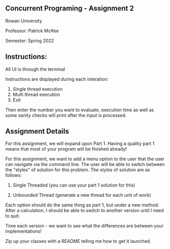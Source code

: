 ## Concurrent Programing - Assignment 2

Rowan University

Professor: Patrick McKee

Semester: Spring 2022

## Instructions:

All UI is through the terminal

Instructions are displayed during each interation:

1. Single thread execution
2. Multi thread execution
3. Exit

Then enter the number you want to evaluate, execution time as well as some
sanity checks will print after the input is processed.

## Assignment Details

For this assignment, we will expand upon Part 1. Having a quality part 1 means
that most of your program will be finished already!

For this assignment, we want to add a menu option to the user that the user can
navigate via the command line. The user will be able to switch between the
"styles" of solution for this problem. The styles of solution are as follows:

1. Single Threaded (you can use your part 1 solution for this)

2. Unbounded Thread (generate a new thread for each unit of work)

Each option should do the same thing as part 1, but under a new method. After a
calculation, I should be able to switch to another version until I need to quit.

Time each version - we want to see what the differences are between your
implementations!

Zip up your classes with a README telling me how to get it launched.
